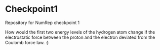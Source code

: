 # Checkpoint1
Repository for NumRep checkpoint 1

How would the first two energy levels of the hydrogen atom change if the electrostatic force between the proton and the electron deviated from the Coulomb force law. :)
